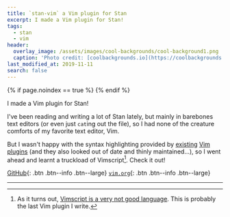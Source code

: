 ```yaml
---
title: `stan-vim` a Vim plugin for Stan
excerpt: I made a Vim plugin for Stan!
tags:
  - stan
  - vim
header:
  overlay_image: /assets/images/cool-backgrounds/cool-background1.png
  caption: 'Photo credit: [coolbackgrounds.io](https://coolbackgrounds.io/)'
last_modified_at: 2019-11-11
search: false
---
```


{% if page.noindex == true %}
  <meta name="robots" content="noindex">
{% endif %}

I made a Vim plugin for Stan!

I've been reading and writing a lot of Stan lately, but mainly in barebones text
editors (or even just `cat`ing out the file), so I had none of the creature
comforts of my favorite text editor, Vim.

But I wasn't happy with the syntax highlighting provided by
[existing](https://github.com/maverickg/stan.vim)
[Vim](https://github.com/mdlerch/mc-stan.vim)
[plugins](https://github.com/ssp3nc3r/stan-syntax-vim) (and they also looked out
of date and thinly maintained...), so I went ahead and learnt a truckload of
Vimscript[^1]. Check it out!

[GitHub](https://github.com/eigenfoo/stan-vim){: .btn .btn--info .btn--large}
[`vim.org`](https://www.vim.org/scripts/script.php?script_id=5835){: .btn
.btn--info .btn--large}

---

[^1]: As it turns out, [Vimscript is a very not good
      language](https://www.reddit.com/r/vim/comments/54224o/why_is_there_so_much_hate_for_vimscript/).
      This is probably the last Vim plugin I write.
